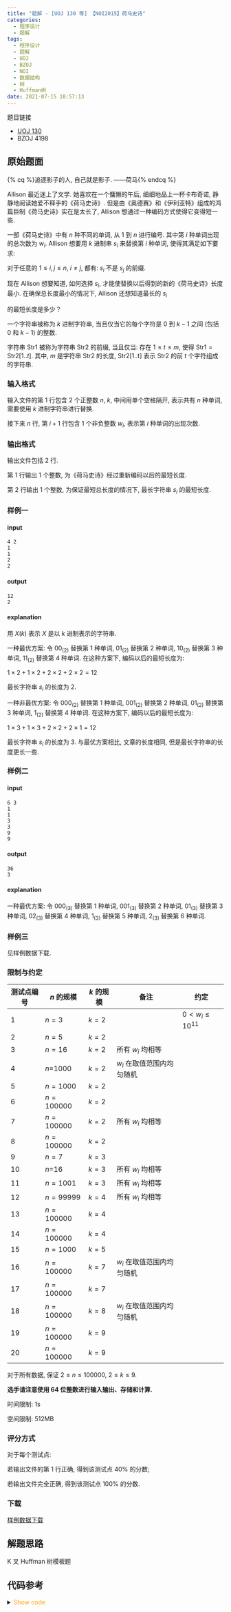 ```yaml
---
title: "题解 - [UOJ 130 等] 【NOI2015】荷马史诗"
categories:
  - 程序设计
  - 题解
tags:
  - 程序设计
  - 题解
  - UOJ
  - BZOJ
  - NOI
  - 数据结构
  - 树
  - Huffman树
date: 2021-07-15 18:57:13
---
```


题目链接

- [UOJ 130](https://uoj.ac/problem/130)
- BZOJ 4198

<!-- more -->

## 原始题面

{% cq %}追逐影子的人, 自己就是影子. ——荷马{% endcq %}

Allison 最近迷上了文学. 她喜欢在一个慵懒的午后, 细细地品上一杯卡布奇诺, 静静地阅读她爱不释手的《荷马史诗》. 但是由《奥德赛》和《伊利亚特》组成的鸿篇巨制《荷马史诗》实在是太长了, Allison 想通过一种编码方式使得它变得短一些.

一部《荷马史诗》中有 $n$ 种不同的单词, 从 $1$ 到 $n$ 进行编号. 其中第 $i$ 种单词出现的总次数为 $w_i$. Allison 想要用 $k$ 进制串 $s_i$ 来替换第 $i$ 种单词, 使得其满足如下要求:

对于任意的 $1\leqslant i,j\leqslant n$, $i\ne j$, 都有: $s_i$ 不是 $s_j$ 的前缀.

现在 Allison 想要知道, 如何选择 $s_i$, 才能使替换以后得到的新的《荷马史诗》长度最小. 在确保总长度最小的情况下, Allison 还想知道最长的 $s_i$

的最短长度是多少？

一个字符串被称为 $k$ 进制字符串, 当且仅当它的每个字符是 $0$ 到 $k-1$ 之间 (包括 $0$ 和 $k-1$) 的整数.

字符串 $\text{Str1}$ 被称为字符串 $\text{Str2}$ 的前缀, 当且仅当: 存在 $1\leqslant t\leqslant m$, 使得 $\text{Str1}=\text{Str2}[1..t]$. 其中, $m$ 是字符串 $\text{Str2}$ 的长度, $\text{Str2}$[1..t] 表示 $\text{Str2}$ 的前 $t$ 个字符组成的字符串.

### 输入格式

输入文件的第 $1$ 行包含 $2$ 个正整数 $n$, $k$, 中间用单个空格隔开, 表示共有 $n$ 种单词, 需要使用 $k$ 进制字符串进行替换.

接下来 $n$ 行, 第 $i+1$ 行包含 $1$ 个非负整数 $w_i$, 表示第 $i$ 种单词的出现次数.

### 输出格式

输出文件包括 $2$ 行.

第 $1$ 行输出 $1$ 个整数, 为《荷马史诗》经过重新编码以后的最短长度.

第 $2$ 行输出 $1$ 个整数, 为保证最短总长度的情况下, 最长字符串 $s_i$ 的最短长度.

### 样例一

#### input

```input1
4 2
1
1
2
2
```

#### output

```output1
12
2
```

#### explanation

用 $X(k)$ 表示 $X$ 是以 $k$ 进制表示的字符串.

一种最优方案: 令 $00_{(2)}$
替换第 $1$ 种单词, $01_{(2)}$ 替换第 $2$ 种单词, $10_{(2)}$ 替换第 $3$ 种单词, $11_{(2)}$ 替换第 $4$ 种单词. 在这种方案下, 编码以后的最短长度为:

$1\times 2+1\times 2+2\times 2+2\times 2=12$

最长字符串 $s_i$ 的长度为 $2$.

一种非最优方案: 令 $000_{(2)}$ 替换第 $1$ 种单词, $001_{(2)}$ 替换第 $2$ 种单词, $01_{(2)}$ 替换第 $3$ 种单词, $1_{(2)}$ 替换第 $4$ 种单词. 在这种方案下, 编码以后的最短长度为:

$1\times 3+1\times 3+2\times 2+2\times 1=12$

最长字符串 $s_i$ 的长度为 $3$. 与最优方案相比, 文章的长度相同, 但是最长字符串的长度更长一些.

### 样例二

#### input

```input2
6 3
1
1
3
3
9
9
```

#### output

```output2
36
3
```

#### explanation

一种最优方案: 令 $000_{(3)}$
替换第 $1$ 种单词, $001_{(3)}$ 替换第 $2$ 种单词, $01_{(3)}$ 替换第 $3$ 种单词, $02_{(3)}$ 替换第 $4$ 种单词, $1_{(3)}$ 替换第 $5$ 种单词, $2_{(3)}$ 替换第 $6$ 种单词.

### 样例三

见样例数据下载.

### 限制与约定

| 测试点编号 | $n$ 的规模 | $k$ 的规模 | 备注                       | 约定                     |
| ---------- | ---------- | ---------- | -------------------------- | ------------------------ |
| $1$        | $n=3$      | $k=2$      |                            | $0<w_i\leqslant 10^{11}$ |
| 2          | $n=5$      | $k=2$      |
| 3          | $n=16$     | $k=2$      | 所有 $w_i$ 均相等          |
| 4          | $n$=1000   | $k=2$      | $w_i$ 在取值范围内均匀随机 |
| 5          | $n=1000$   | $k=2$      |
| 6          | $n=100000$ | $k=2$      |
| 7          | $n=100000$ | $k=2$      | 所有 $w_i$ 均相等          |
| 8          | $n=100000$ | $k=2$      |
| 9          | $n=7$      | $k=3$      |
| 10         | $n$=16     | $k=3$      | 所有 $w_i$ 均相等          |
| 11         | $n=1001$   | $k=3$      | 所有 $w_i$ 均相等          |
| 12         | $n=99999$  | $k=4$      | 所有 $w_i$ 均相等          |
| 13         | $n=100000$ | $k=4$      |
| 14         | $n=100000$ | $k=4$      |
| 15         | $n=1000$   | $k=5$      |
| 16         | $n=100000$ | $k=7$      | $w_i$ 在取值范围内均匀随机 |
| 17         | $n=100000$ | $k=7$      |
| 18         | $n=100000$ | $k=8$      | $w_i$ 在取值范围内均匀随机 |
| 19         | $n=100000$ | $k=9$      |
| 20         | $n=100000$ | $k=9$      |

对于所有数据, 保证 $2\leqslant n\leqslant 100000$, $2\leqslant k\leqslant 9$.

**选手请注意使用 $64$ 位整数进行输入输出、存储和计算.**

时间限制: 1s

空间限制: 512MB

### 评分方式

对于每个测试点:

若输出文件的第 $1$ 行正确, 得到该测试点 40% 的分数;

若输出文件完全正确, 得到该测试点 100% 的分数.

### 下载

[样例数据下载](https://uoj.ac/download.php?type=problem&id=130)

## 解题思路

K 叉 Huffman 树模板题

## 代码参考

<details>
<summary><font color='orange'>Show code</font></summary>

```cpp
/*
 * @Author: Tifa
 * @LastEditTime: 2021-07-15 18:57:13
 * @Description: UOJ 130, BZOJ 4198
 */
#include <bits/stdc++.h>
using namespace std;
using i64 = int64_t;
using u64 = uint64_t;

#define _for(i, l, r) for (decltype(l + r) i = (l); i <= (r); ++i)
template <class T>
bool chkmax(T& a, T b) { return a < b ? a = b, true : false; }

const int OFFSET = 5;
const int N = 4e5 + OFFSET,K = 10;

template <class _T = std::size_t, const std::size_t _CHILD = K, const std::size_t _N = N, const bool _clear = false>
class Huffman_tree {
  protected:
    struct Node {
        _T w;
        std::size_t child[_CHILD];
        std::size_t cnt_child;
    } nodes[_N];
    bool _build;
    std::size_t cnt_nodes, max_child_size, leaves;

  public:
    Huffman_tree(std::size_t max_child = 2) : max_child_size(max_child) {
        if (_clear) memset(nodes, cnt_nodes = leaves = _build = 0, sizeof(nodes));
    }
    void clear() { memset(nodes, cnt_nodes = leaves = max_child_size = _build = 0, sizeof(nodes)); }

    void build(const std::vector<_T>& frenqucy, std::size_t max_child) {
        if (_build) return;
        max_child_size = max_child;
        cnt_nodes = frenqucy.size();
        for (std::size_t i = 1; i <= cnt_nodes; ++i) {
            nodes[i].w = frenqucy[i - 1];
            nodes[i].cnt_child = 0;
        }
        cnt_nodes += ((max_child - 1) - ((cnt_nodes - 1) % (max_child - 1))) % (max_child - 1);

        std::priority_queue<std::pair<_T, int>, std::vector<std::pair<_T, int>>, std::greater<std::pair<_T, int>>> q;
        for (std::size_t i = 1; i <= cnt_nodes; ++i) q.emplace(nodes[i].w, i);
        while (q.size() > 1) {
            ++cnt_nodes;
            for (std::size_t i = 1; i <= max_child_size; ++i) {
                if (q.empty()) break;
                nodes[cnt_nodes].w += q.top().first;
                nodes[cnt_nodes].child[++nodes[cnt_nodes].cnt_child] = q.top().second;
                q.pop();
            }
            q.emplace(nodes[cnt_nodes].w, cnt_nodes);
        }
        _build = 1;
    }

    std::vector<std::size_t> get_depth(const std::vector<_T>& frenqucy, const std::size_t max_child = 2) {
        if (!_build) build(frenqucy, max_child);
        std::vector<std::size_t> ret;
        ret.resize(frenqucy.size());
        std::queue<std::pair<std::size_t, std::size_t>> q;
        q.emplace(cnt_nodes, 0);
        while (!q.empty()) {
            std::pair<std::size_t, std::size_t> now = q.front();
            q.pop();
            const Node& now_node = nodes[now.first];
            for (std::size_t i = 1; i <= now_node.cnt_child; ++i) {
                const Node& next_node = nodes[now_node.child[i]];
                if (next_node.cnt_child == 0) {
                    if (now_node.child[i] <= ret.size()) ret[now_node.child[i] - 1] = now.second + 1;
                    continue;
                } else
                    q.emplace(now_node.child[i], now.second + 1);
            }
        }
        return ret;
    }
};

Huffman_tree<i64> hf;

int main() {
    int n, k;
    scanf("%d%d", &n, &k);
    vector<i64> frq;
    i64 _;
    _for(i, 1, n) {
        scanf("%lld", &_);
        frq.push_back(_);
    }

    vector<size_t> dep = hf.get_depth(frq, k);
    size_t len = 0, maxd = 0;
    _for(i, 0, n - 1) {
        len += frq[i] * dep[i];
        chkmax(maxd, dep[i]);
    }
    printf("%lld\n%lld", len, maxd);
    return 0;
}
```

</details>
